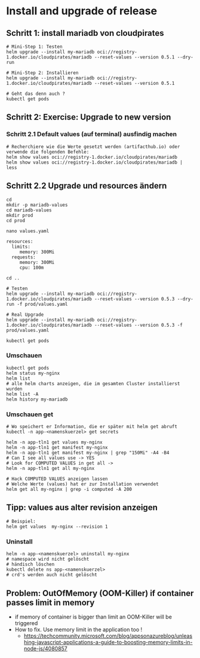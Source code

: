 #  Install and upgrade of release 

## Schritt 1: install mariadb von cloudpirates  

```
# Mini-Step 1: Testen 
helm upgrade --install my-mariadb oci://registry-1.docker.io/cloudpirates/mariadb --reset-values --version 0.5.1 --dry-run
```

```
# Mini-Step 2: Installieren 
helm upgrade --install my-mariadb oci://registry-1.docker.io/cloudpirates/mariadb --reset-values --version 0.5.1 
```

```
# Geht das denn auch ?
kubectl get pods
```


## Schritt 2: Exercise: Upgrade to new version 

### Schritt 2.1 Default values (auf terminal) ausfindig machen 

```
# Recherchiere wie die Werte gesetzt werden (artifacthub.io) oder verwende die folgenden Befehle:
helm show values oci://registry-1.docker.io/cloudpirates/mariadb
helm show values oci://registry-1.docker.io/cloudpirates/mariadb | less
```

## Schritt 2.2 Upgrade und resources ändern 


```
cd 
mkdir -p mariadb-values 
cd mariadb-values
mkdir prod
cd prod
```

```
nano values.yaml
```

```
resources:
  limits:
     memory: 300Mi
  requests:
     memory: 300Mi
     cpu: 100m
```

```
cd ..
```

```
# Testen 
helm upgrade --install my-mariadb oci://registry-1.docker.io/cloudpirates/mariadb --reset-values --version 0.5.3 --dry-run -f prod/values.yaml  
```

```
# Real Upgrade
helm upgrade --install my-mariadb oci://registry-1.docker.io/cloudpirates/mariadb --reset-values --version 0.5.3 -f prod/values.yaml
```

```
kubectl get pods
```

### Umschauen 

```
kubectl get pods
helm status my-nginx 
helm list
# alle helm charts anzeigen, die im gesamten Cluster installierst wurden 
helm list -A
helm history my-mariadb 
```

### Umschauen get 

```
# Wo speichert er Information, die er später mit helm get abruft
kubectl -n app-<namenskuerzel> get secrets
```


```
helm -n app-tln1 get values my-nginx
helm -n app-tln1 get manifest my-nginx
helm -n app-tln1 get manifest my-nginx | grep "150Mi" -A4 -B4 
# Can I see all values use -> YES
# Look for COMPUTED VALUES in get all ->
helm -n app-tln1 get all my-nginx 
```

```
# Hack COMPUTED VALUES anzeigen lassen
# Welche Werte (values) hat er zur Installation verwendet
helm get all my-nginx | grep -i computed -A 200

```

## Tipp: values aus alter revision anzeigen 

```
# Beispiel: 
helm get values  my-nginx --revision 1
```

### Uninstall 

```
helm -n app-<namenskuerzel> uninstall my-nginx 
# namespace wird nicht gelöscht
# händisch löschen
kubectl delete ns app-<namenskuerzel>
# crd's werden auch nicht gelöscht 
```

## Problem: OutOfMemory (OOM-Killer) if container passes limit in memory 

  * if memory of container is bigger than limit an OOM-Killer will be triggered
  * How to fix. Use memory limit in the application too !
    * https://techcommunity.microsoft.com/blog/appsonazureblog/unleashing-javascript-applications-a-guide-to-boosting-memory-limits-in-node-js/4080857
